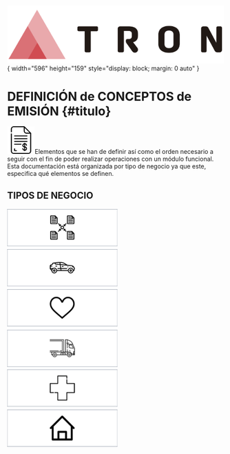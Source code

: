 ![Imagen LOGO](./00-Imagen/logo-TRON.png){ width="596" height="159" style="display: block; margin: 0 auto" }

# DEFINICIÓN de CONCEPTOS de EMISIÓN {#titulo}

![Imagen PÓLIZA](./00-Imagen/icono-emision-poliza.png)Elementos que se han de definir así como el orden necesario a seguir con el fin de poder realizar operaciones con un módulo funcional. Esta documentación está organizada por tipo de negocio ya que este, especifica qué elementos se definen.

## TIPOS DE NEGOCIO
[![Imagen COMÚN    ](./00-Imagen/boton-emision-comun.png "Común")](../../../../../01-TRON/01-Documentacion/01-Modulos/03-Emision/01-Definicion/01-Comun/DEFINICION-emision-comun.md)
[![Imagen AUTO     ](./00-Imagen/boton-emision-automovil.png "Automóvil")](../../../../../01-TRON/01-Documentacion/01-Modulos/03-Emision/01-Definicion/02-Automovil/DEFINICION-automovil.md)
![Imagen VIDA      ](./00-Imagen/boton-emision-vida.png "Vida")
![Imagen TRANSPORTE](./00-Imagen/boton-emision-transporte.png "Transportes")
![Imagen SALUD     ](./00-Imagen/boton-emision-salud.png "Salud")
![Imagen GENERALES ](./00-Imagen/boton-emision-general.png "Generales")
    